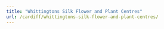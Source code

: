 ```yaml
---
title: "Whittingtons Silk Flower and Plant Centres"
url: /cardiff/whittingtons-silk-flower-and-plant-centres/
---
```


